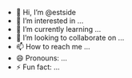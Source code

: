 - 👋 Hi, I’m @estside
- 👀 I’m interested in ...
- 🌱 I’m currently learning ...
- 💞️ I’m looking to collaborate on ...
- 📫 How to reach me ...
- 😄 Pronouns: ...
- ⚡ Fun fact: ...

<!---
estside/estside is a ✨ special ✨ repository because its `README.md` (this file) appears on your GitHub profile.
You can click the Preview link to take a look at your changes.
--->
